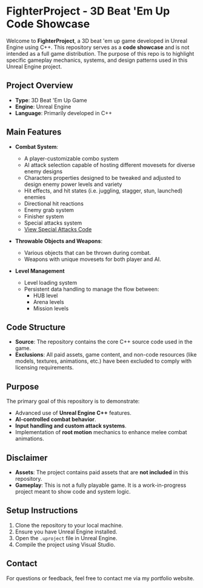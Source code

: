 # FighterProject - 3D Beat 'Em Up Code Showcase

Welcome to **FighterProject**, a 3D beat 'em up game developed in Unreal Engine using C++. This repository serves as a **code showcase** and is not intended as a full game distribution. The purpose of this repo is to highlight specific gameplay mechanics, systems, and design patterns used in this Unreal Engine project.

## Project Overview
- **Type**: 3D Beat 'Em Up Game
- **Engine**: Unreal Engine
- **Language**: Primarily developed in C++
## Main Features
- **Combat System**: 
  - A player-customizable combo system
  - AI attack selection capable of hosting different movesets for diverse enemy designs
  - Characters properties designed to be tweaked and adjusted to design enemy power levels and variety
  - Hit effects, and hit states (i.e. juggling, stagger, stun, launched) enemies
  - Directional hit reactions
  - Enemy grab system
  - Finisher system
  - Special attacks system
  - [View Special Attacks Code](Components/Component_SpecialAttacks.cpp)
  
- **Throwable Objects and Weapons**: 
  - Various objects that can be thrown during combat.
  - Weapons with unique movesets for both player and AI.

- **Level Management**
  - Level loading system
  - Persistent data handling to manage the flow between:
    - HUB level
    - Arena levels
    - Mission levels


## Code Structure
- **Source**: The repository contains the core C++ source code used in the game.
- **Exclusions**: All paid assets, game content, and non-code resources (like models, textures, animations, etc.) have been excluded to comply with licensing requirements.

## Purpose
The primary goal of this repository is to demonstrate:
- Advanced use of **Unreal Engine C++** features.
- **AI-controlled combat behavior**.
- **Input handling and custom attack systems**.
- Implementation of **root motion** mechanics to enhance melee combat animations.

## Disclaimer
- **Assets**: The project contains paid assets that are **not included** in this repository.
- **Gameplay**: This is not a fully playable game. It is a work-in-progress project meant to show code and system logic.

## Setup Instructions
1. Clone the repository to your local machine.
2. Ensure you have Unreal Engine installed.
3. Open the `.uproject` file in Unreal Engine.
4. Compile the project using Visual Studio.

## Contact
For questions or feedback, feel free to contact me via my portfolio website.
